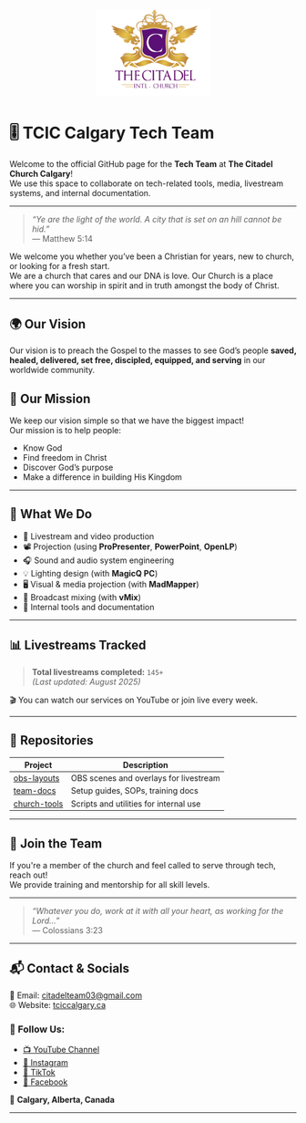 <p align="center">
  <img src="/assets/logo.png" alt="TCIC Logo" width="200"/>
</p>

# 🎚️ TCIC Calgary Tech Team

Welcome to the official GitHub page for the **Tech Team** at **The Citadel Church Calgary**!  
We use this space to collaborate on tech-related tools, media, livestream systems, and internal documentation.

---

> _“Ye are the light of the world. A city that is set on an hill cannot be hid.”_  
> — Matthew 5:14

We welcome you whether you’ve been a Christian for years, new to church, or looking for a fresh start.  
We are a church that cares and our DNA is love. Our Church is a place where you can worship in spirit and in truth amongst the body of Christ.

---

## 🌍 Our Vision

Our vision is to preach the Gospel to the masses to see God’s people **saved, healed, delivered, set free, discipled, equipped, and serving** in our worldwide community.

## 🙏 Our Mission

We keep our vision simple so that we have the biggest impact!  
Our mission is to help people:

- Know God  
- Find freedom in Christ  
- Discover God’s purpose  
- Make a difference in building His Kingdom

---

## 💼 What We Do

- 🎥 Livestream and video production
- 📽️ Projection (using **ProPresenter**, **PowerPoint**, **OpenLP**)
- 🎧 Sound and audio system engineering
- 💡 Lighting design (with **MagicQ PC**)
- 🖥️ Visual & media projection (with **MadMapper**)
- 📡 Broadcast mixing (with **vMix**)
- 🧰 Internal tools and documentation

---

## 📊 Livestreams Tracked

> **Total livestreams completed:** `145+`  
> *(Last updated: August 2025)*

🎬 You can watch our services on YouTube or join live every week.

---

## 📁 Repositories

| Project | Description |
|--------|-------------|
| [obs-layouts](https://github.com/YourChurchTech/obs-layouts) | OBS scenes and overlays for livestream |
| [team-docs](https://github.com/YourChurchTech/team-docs) | Setup guides, SOPs, training docs |
| [church-tools](https://github.com/YourChurchTech/church-tools) | Scripts and utilities for internal use |

---

## 🙌 Join the Team

If you're a member of the church and feel called to serve through tech, reach out!  
We provide training and mentorship for all skill levels.

---

> _“Whatever you do, work at it with all your heart, as working for the Lord...”_  
> — Colossians 3:23

---

## 📬 Contact & Socials

📧 Email: [citadelteam03@gmail.com](mailto:citadelteam03@gmail.com)  
🌐 Website: [tciccalgary.ca](https://www.tciccalgary.ca)

### 📱 Follow Us:

- [📺 YouTube Channel](https://youtube.com/your-channel)
- [📸 Instagram](https://instagram.com/your-handle)
- [🎵 TikTok](https://tiktok.com/@your-handle)
- [📘 Facebook](https://facebook.com/your-page)

📍 **Calgary, Alberta, Canada**

---

